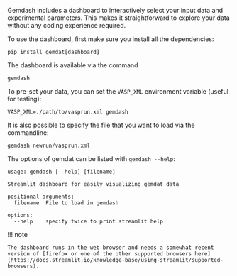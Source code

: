 Gemdash includes a dashboard to interactively select your input data and experimental parameters. This makes it straightforward to explore your data without any coding experience required.

To use the dashboard, first make sure you install all the dependencies:

```
pip install gemdat[dashboard]
```

The dashboard is available via the command

```
gemdash
```

To pre-set your data, you can set the `VASP_XML` environment variable (useful for testing):

```
VASP_XML=./path/to/vasprun.xml gemdash
```

It is also possible to specify the file that you want to load via the commandline:
```
gemdash newrun/vasprun.xml
```

The options of gemdat can be listed with `gemdash --help`:
```
usage: gemdash [--help] [filename]

Streamlit dashboard for easily visualizing gemdat data

positional arguments:
  filename  File to load in gemdash

options:
  --help    specify twice to print streamlit help
```

!!! note

    The dashboard runs in the web browser and needs a somewhat recent version of [firefox or one of the other supported browsers here](https://docs.streamlit.io/knowledge-base/using-streamlit/supported-browsers).
